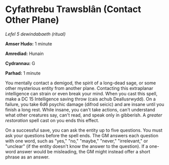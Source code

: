 # Cyfathrebu Trawsblân (Contact Other Plane)

*Lefel 5 dewindabaeth (ritual)*

**Amser Hudo:** 1 minute

**Amrediad:** Hunain

**Cydrannau:** G

**Parhad:** 1 minute

You mentally contact a demigod, the spirit of a long-dead sage, or some other mysterious entity from another plane. Contacting this extraplanar intelligence can strain or even break your mind. When you cast this spell, make a DC 15 Intelligence saving throw (cais achub Deallusrwydd). On a failure, you take 6d6 psychic damage (difrod seicic) and are insane until you finish a long rest. While insane, you can't take actions, can't understand what other creatures say, can't read, and speak only in gibberish. A *greater restoration* spell cast on you ends this effect.

On a successful save, you can ask the entity up to five questions. You must ask your questions before the spell ends. The GM answers each question with one word, such as "yes," "no," "maybe," "never," "irrelevant," or "unclear" (if the entity doesn't know the answer to the question). If a one-word answer would be misleading, the GM might instead offer a short phrase as an answer.